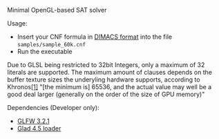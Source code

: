 Minimal OpenGL-based SAT solver

Usage:
- Insert your CNF formula in [DIMACS format](http://www.satcompetition.org/2009/format-benchmarks2009.html) into the file `samples/sample_60k.cnf`
- Run the executable

Due to GLSL being restricted to 32bit Integers, only a maximum of 32 literals are supported. 
The maximum amount of clauses depends on the buffer texture sizes the underyling hardware supports, according to Khronos[\[1\]]() "\[the minimum is\] 65536, and the actual value may well be a good deal larger (generally on the order of the size of GPU memory)"

Dependencies (Developer only):
- [GLFW 3.2.1](https://www.glfw.org/download.html)
- [Glad 4.5 loader](http://glad.dav1d.de/#profile=core&language=c&specification=gl&loader=on&api=gl%3D4.5)
